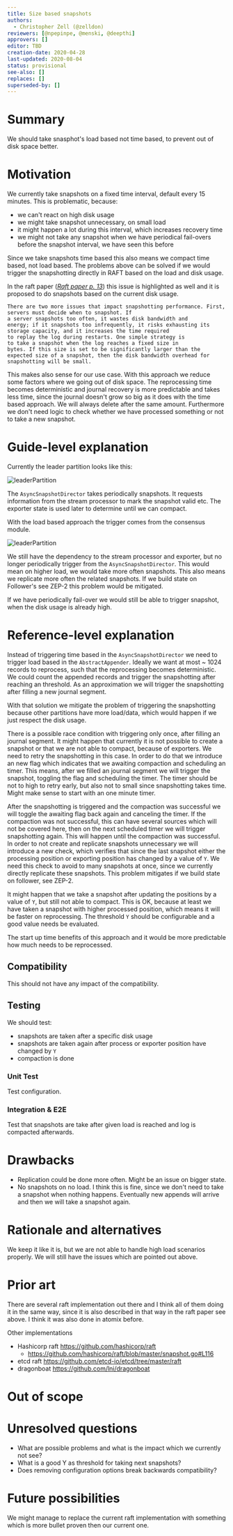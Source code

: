 ```yaml
---
title: Size based snapshots
authors:
  - Christopher Zell (@zelldon)
reviewers: [@npepinpe, @menski, @deepthi]
approvers: []
editor: TBD
creation-date: 2020-04-28
last-updated: 2020-08-04
status: provisional
see-also: []
replaces: []
superseded-by: []
---
```


# Summary
[summary]: #summary

We should take snasphot's load based not time based, to prevent out of disk space better.

# Motivation
[motivation]: #motivation

We currently take snapshots on a fixed time interval, default every 15 minutes. This is problematic,
because:

 * we can't react on high disk usage
 * we might take snapshot unnecessary, on small load
 * it might happen a lot during this interval, which increases recovery time
 * we might not take any snapshot when we have periodical fail-overs before the snapshot interval, we have seen this before
 
Since we take snapshots time based this also means we compact time based, not load based.
The problems above can be solved if we would trigger the snapshotting directly in RAFT based on the
load and disk usage.

In the raft paper (_[Raft paper p. 13](https://raft.github.io/raft.pdf)_) this issue is highlighted as well
and it is proposed to do snapshots based on the current disk usage.

```
There are two more issues that impact snapshotting performance. First, servers must decide when to snapshot. If
a server snapshots too often, it wastes disk bandwidth and
energy; if it snapshots too infrequently, it risks exhausting its storage capacity, and it increases the time required
to replay the log during restarts. One simple strategy is
to take a snapshot when the log reaches a fixed size in
bytes. If this size is set to be significantly larger than the
expected size of a snapshot, then the disk bandwidth overhead for snapshotting will be small.
```

This makes also sense for our use case. With this approach we reduce some factors where we going out of disk space.
The reprocessing time becomes deterministic and journal recovery is more predictable and takes less time, since the journal doesn't grow so big as it does with the time based approach. We will always delete after the same amount. Furthermore we don't need logic to check whether we have processed something or not to take a new snapshot.

# Guide-level explanation
[guide-level-explanation]: #guide-level-explanation

Currently the leader partition looks like this:

![leaderPartition](images/leaderPartitions.png)

The `AsyncSnapshotDirector` takes periodically snapshots. It requests information from the stream processor to mark the snapshot valid etc. The exporter state is used later to determine until we can compact.

With the load based approach the trigger comes from the consensus module.

![leaderPartition](images/triggerSnapshot.png)

We still have the dependency to the stream processor and exporter, but no longer periodically trigger from the `AsyncSnapshotDirector`. This would mean on higher load, we would take more often snapshots. This also means we replicate more often the related snapshots. If we build state on Follower's see ZEP-2 this problem would be mitigated.

If we have periodically fail-over we would still be able to trigger snapshot, when the disk usage is already high.

# Reference-level explanation
[reference-level-explanation]: #reference-level-explanation

Instead of triggering time based in the `AsyncSnapshotDirector` we need to trigger load based in the `AbstractAppender`. Ideally we want at most ~ 1024 records to reprocess, such that the reprocessing becomes deterministic. We could count the appended records and trigger the snapshotting after reaching an threshold. As an approximation we will trigger the snapshotting after filling a new journal segment.

With that solution we mitigate the problem of triggering the snapshotting because other partitions have more load/data, which would happen if we just respect the disk usage.

There is a possible race condition with triggering only once, after filling an journal segment. It might happen that currently it is not possible to create a snapshot or that we are not able to compact, because of exporters. We need to retry the snapshotting in this case. In order to do that we introduce an new flag which indicates that we awaiting compaction and scheduling an timer. 
This means, after we filled an journal segment we will trigger the snapshot, toggling the flag and scheduling the timer. The timer should be not to high to retry early, but also not to small since snapshotting takes time. Might make sense to start with an one minute timer.

After the snapshotting is triggered and the compaction was successful we will toggle the awaiting flag back again and canceling the timer.
If the compaction was not successful, this can have several sources which will not be covered here, then on the next scheduled timer we will trigger snapshotting again. This will happen until the compaction was successful. In order to not create and replicate snapshots unnecessary we will introduce a new check, which verifies that since the last snapshot either the processing position or exporting position has changed by a value of `Y`. We need this check to avoid to many snapshots at once, since we currently directly replicate these snapshots. This problem mitigates if we build state on follower, see ZEP-2. 
 
It might happen that we take a snapshot after updating the positions by a value of `Y`, but still not able to compact. This is OK, because at least we have taken a snapshot with higher processed position, which means it will be faster on reprocessing. The threshold `Y` should be configurable and a good value needs be evaluated.

The start up time benefits of this approach and it would be more predictable how much needs to be reprocessed.

## Compatibility

This should not have any impact of the compatibility.

## Testing

We should test:
 
 * snapshots are taken after a specific disk usage
 * snapshots are taken again after process or exporter position have changed by `Y`
 * compaction is done

### Unit Test

Test configuration.
 
### Integration & E2E

Test that snapshots are take after given load is reached and log is compacted afterwards.

# Drawbacks
[drawbacks]: #drawbacks

 * Replication could be done more often. Might be an issue on bigger state.
 * No snapshots on no load. I think this is fine, since we don't need to take a snapshot when nothing happens. Eventually
new appends will arrive and then we will take a snapshot again.

# Rationale and alternatives
[rationale-and-alternatives]: #rationale-and-alternatives

We keep it like it is, but we are not able to handle high load scenarios properly. We will still
have the issues which are pointed out above.

# Prior art
[prior-art]: #prior-art

There are several raft implementation out there and I think all of them doing it in the same way, since it 
is also described in that way in the raft paper see above. I think it was also done in atomix before.

Other implementations

 * Hashicorp raft https://github.com/hashicorp/raft
    * https://github.com/hashicorp/raft/blob/master/snapshot.go#L116 
 * etcd raft https://github.com/etcd-io/etcd/tree/master/raft
 * dragonboat https://github.com/lni/dragonboat
 
# Out of scope
[out-of-scope]: #out-of-scope

# Unresolved questions
[unresolved-questions]: #unresolved-questions

 - What are possible problems and what is the impact which we currently not see?
 - What is a good Y as threshold for taking next snapshots?
 - Does removing configuration options break backwards compatibility?

# Future possibilities
[future-possibilities]: #future-possibilities

We might manage to replace the current raft implementation with something which is more bullet proven then our current one.
